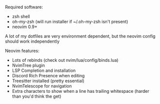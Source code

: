 Required software:

- zsh shell
- oh-my-zsh (will run installer if ~/.oh-my-zsh isn't present)
- neovim 0.9+


A lot of my dotfiles are very environment dependent, but the neovim config should work independently

Neovim features:
- Lots of rebinds (check out nvim/lua/config/binds.lua)
- NvimTree plugin
- LSP Completion and installation
- Discord Rich Presence when editing
- Treesitter installed (pretty essential)
- NvimTelescope for navigation
- Extra characters to show when a line has trailing whitespace (harder than you'd think the get)

